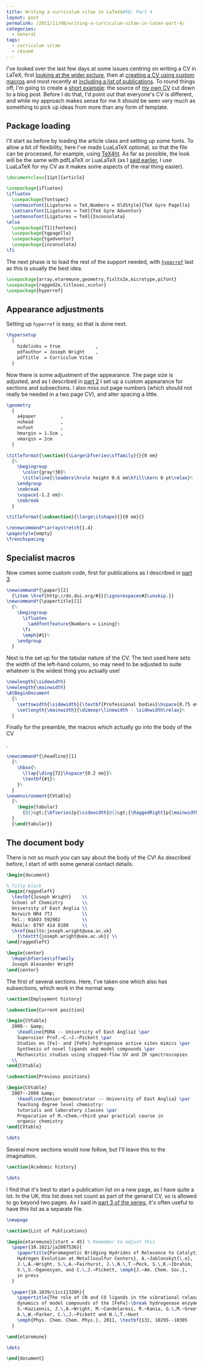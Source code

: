 ```yaml
---
title: Writing a curriculum vitae in LaTeX&#58; Part 4
layout: post
permalink: /2011/11/08/writing-a-curriculum-vitae-in-latex-part-4/
categories:
  - General
tags:
  - curriculum vitae
  - résumé
---
```

I've looked over the last few days at some issues centring on writing a CV in LaTeX, first [looking at the wider picture](/2011/11/05/writing-a-curriculum-vitae-in-latex-part-1/), then at [creating a CV using custom macros](/2011/11/06/writing-a-curriculum-vitae-in-latex-part-2/) and most recently at [including a list of publications](/2011/11/07/writing-a-curriculum-vitae-in-latex-part-3/). To round things off, I'm going to create a [short example](/wp-content/uploads/2011/11/cv.tex): the source of [my own CV](/wp-content/uploads/2011/11/cv.pdf) cut down to a blog post. Before I do that, I'd point out that everyone's CV is different, and while my approach makes sense for me it should be seen very much as something to pick up ideas from more than any form of template.

## Package loading

I'll start as before by loading the article class and setting up some fonts. To allow a bit of flexibility, here I've made LuaLaTeX optional, so that the file can be processed, for example, using [TeX4ht](https://tug.org/applications/tex4ht/mn.html). As far as possible, the look will be the same with pdfLaTeX or LuaLaTeX (as I [said earlier](/2011/11/06/writing-a-curriculum-vitae-in-latex-part-2/), I use LuaLaTeX for my CV as it makes some aspects of the real thing easier).

```latex
\documentclass[11pt]{article}

\usepackage{ifluatex}
\ifluatex
  \usepackage{fontspec}
  \setmainfont[Ligatures = TeX,Numbers = OldStyle]{TeX Gyre Pagella}
  \setsansfont[Ligatures = TeX]{TeX Gyre Adventor}
  \setmonofont[Ligatures = TeX]{Inconsolata}
\else
  \usepackage[T1]{fontenc}
  \usepackage{tgpagella}
  \usepackage{tgadventor}
  \usepackage{inconsolata}
\fi
```

The next phase is to load the rest of the support needed, with [`hyperref`](https://ctan.org/pkg/hyperref) last as this is usually the best idea.

```latex
\usepackage{array,etaremune,geometry,fixltx2e,microtype,pifont}
\usepackage{ragged2e,titlesec,xcolor}
\usepackage{hyperref}
```

## Appearance adjustments

Setting up `hyperref` is easy, so that is done next.

```latex
\hypersetup
  {
    hidelinks = true             ,
    pdfauthor = Joseph Wright    ,
    pdftitle  = Curriculum Vitae
  }
```

Now there is some adjustment of the appearance. The page size is adjusted, and as I described in [part 2](/2011/11/06/writing-a-curriculum-vitae-in-latex-part-2/) I set up a custom appearance for sections and subsections. I also miss out page numbers (which should not really be needed in a two page CV), and alter spacing a little.

<!-- {% raw %} -->
```latex
\geometry
  {
    a4paper         ,
    nohead          ,
    nofoot          ,
    hmargin = 1.5cm ,
    vmargin = 2cm
  }

\titleformat{\section}{\Large\bfseries\sffamily}{}{0 em}
  {%
    \begingroup
      \color{gray!30}%
      \titleline{\leaders\hrule height 0.6 em\hfill\kern 0 pt\relax}%
    \endgroup
    \nobreak
    \vspace{-1.2 em}%
    \nobreak
  }

\titleformat{\subsection}{\large\itshape}{}{0 em}{}

\renewcommand*\arraystretch{1.4}
\pagestyle{empty}
\frenchspacing
```
<!-- {% endraw %} -->

## Specialist macros

Now comes some custom code, first for publications as I described in [part 3](/2011/11/07/writing-a-curriculum-vitae-in-latex-part-3/).

<!-- {% raw %} -->
```latex
\newcommand*{\paper}[2]
  {\item \href{http://dx.doi.org/#1}{\ignorespaces#2\unskip.}}
\newcommand*{\papertitle}[1]
  {%
    \begingroup
      \ifluatex
        \addfontfeature{Numbers = Lining}%
      \fi
      \emph{#1}%
    \endgroup
  }
```
<!-- {% endraw %} -->

Next is the set up for the tabular nature of the CV. The text used here sets the width of the left-hand column, so may need to be adjusted to suite whatever is the widest thing you actually use!

<!-- {% raw %} -->
```latex
\newlength{\sidewidth}
\newlength{\mainwidth}
\AtBeginDocument
  {%
    \settowidth{\sidewidth}{\textbf{Professional bodies}\hspace{0.75 em}}%
    \setlength{\mainwidth}{\dimexpr\linewidth - \sidewidth\relax}%
  }
```
<!-- {% endraw %} -->

Finally for the preamble, the macros which actually go into the body of the CV
<!-- {% raw %} -->.

```latex
\newcommand*{\headline}[1]
  {%
    \hbox{%
      \llap{\ding{72}\hspace*{0.2 em}}%
      \textbf{#1}%
    }%
  }
\newenvironment{CVtable}
  {%
    \begin{tabular}
      {@{}&gt;{\bfseries}p{\sidewidth}@{}&gt;{\RaggedRight}p{\mainwidth}@{}}%
  }
  {\end{tabular}}
```
<!-- {% endraw %} -->

## The document body

There is not so much you can say about the body of the CV! As described before, I start of with some general contact details.

```latex
\begin{document}

% Title block
\begin{raggedleft}
  \textbf{Joseph Wright}    \\
  School of Chemistry       \\
  University of East Anglia \\
  Norwich NR4 7TJ           \\
  Tel.: 01603 592902        \\
  Mobile: 0797 414 8180     \\
  \href{mailto:joseph.wright@uea.ac.uk}
    {\texttt{joseph.wright@uea.ac.uk}} \\
\end{raggedleft}

\begin{center}
  \Huge\bfseries\sffamily
  Joseph Alexander Wright
\end{center}
```

The first of several sections. Here, I've taken one which also has subsections, which work in the normal way.

```latex
\section{Employment history}

\subsection{Current position}

\begin{CVtable}
  2008-- &amp;
    \headline{PDRA -- University of East Anglia} \par
    Supervisor Prof.~C.~J.~Pickett \par
    Studies on [Fe]- and [FeFe]-hydrogenase active sites mimics \par
    Synthesis of novel ligands and model compounds \par
    Mechanistic studies using stopped-flow UV and IR spectroscopies
  \\
\end{CVtable}

\subsection{Previous positions}

\begin{CVtable}
  2007--2008 &amp;
    \headline{Senior Demonstrator -- University of East Anglia} \par
    Teaching degree level chemistry:
    tutorials and laboratory classes \par
    Preparation of M.~Chem.~third year practical course in
    organic chemistry
\end{CVtable}

\dots
```

Several more sections would now follow, but I'll leave this to the imagination.

```latex
\section{Academic history}

\dots
```

I find that it's best to start a publication list on a new page, as I have quite a lot. In the UK, this list does not count as part of the general CV, so is allowed to go beyond two pages. As I said in [part 3 of the series](/2011/11/07/writing-a-curriculum-vitae-in-latex-part-3/), it's often useful to have this list as a separate file.

```latex
\newpage

\section{List of Publications}

\begin{etaremune}[start = 45] % Remember to adjust this
  \paper{10.1021/ja2087536}{
    \papertitle{Paramagnetic Bridging Hydrides of Relevance to Catalytic
    Hydrogen Evolution at Metallosulfur Centers}, A.~Jablonskyt{\.e},
    J.\,A.~Wright, S.\,A.~Fairhurst, J.\,N.\,T.~Peck, S.\,K.~Ibrahim,
    V.\,S.~Oganesyan, and C.\,J.~Pickett, \emph{J.~Am. Chem. Soc.},
    in press
  }

  \paper{10.1039/c1cc11320h}{
    \papertitle{The role of CN and CO ligands in the vibrational relaxation
    dynamics of model compounds of the [FeFe]-\break hydrogenase enzyme},
    S.~Kaziannis, J.\,A.~Wright, M.~Candelaresi, R.~Kania, G.\,M.~Greetham,
    A.\,W.~Parker, C.\,J.~Pickett and N.\,T.~Hunt
    \emph{Phys. Chem. Chem. Phys.}, 2011, \textbf{13}, 10295--10305
  }

\end{etaremune}

\dots

\end{document}
```
